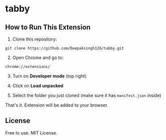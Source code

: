 # tabby

## How to Run This Extension

1. Clone this repository:
```
git clone https://github.com/Deepaksingh126/tabby.git
```
2. Open Chrome and go to:
```
chrome://extensions/
```
3. Turn on **Developer mode** (top right)

4. Click on **Load unpacked**

5. Select the folder you just cloned (make sure it has `manifest.json` inside)

That's it. Extension will be added to your browser.

## License

Free to use. MIT License.
